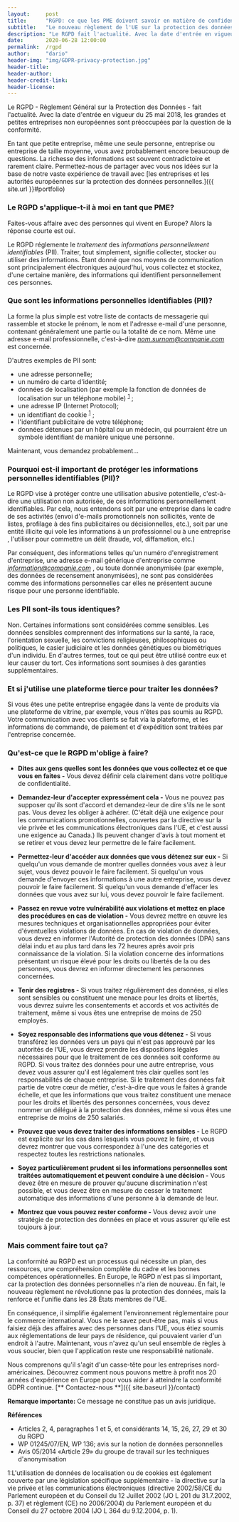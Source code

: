 ```yaml
---
layout:     post
title:      "RGPD: ce que les PME doivent savoir en matière de confidentialité"
subtitle:   "Le nouveau règlement de l'UE sur la protection des données."
description: "Le RGPD fait l'actualité. Avec la date d'entrée en vigueur du 25 mai 2018, les grandes et petites entreprises non européennes sont préoccupées par la question de la conformité."
date:       2020-06-28 12:00:00
permalink:  /rgpd
author:     "dario"
header-img: "img/GDPR-privacy-protection.jpg"
header-title:
header-author:
header-credit-link:
header-license:
---
```


Le RGPD - Règlement Général sur la Protection des Données - fait l'actualité. Avec la date d'entrée en vigueur du 25 mai 2018, les grandes et petites entreprises non européennes sont préoccupées par la question de la conformité.

En tant que petite entreprise, même une seule personne, entreprise ou entreprise de taille moyenne, vous avez probablement encore beaucoup de questions. La richesse des informations est souvent contradictoire et rarement claire. Permettez-nous de partager avec vous nos idées sur la base de notre vaste expérience de travail avec [les entreprises et les autorités européennes sur la protection des données personnelles.]({{ site.url }}#portfolio)

### Le RGPD s'applique-t-il à moi en tant que PME?
Faites-vous affaire avec des personnes qui vivent en Europe? Alors la réponse courte est oui.

Le RGPD réglemente le <em>traitement</em> des <em>informations personnellement identifiables</em> (PII). Traiter, tout simplement, signifie collecter, stocker ou utiliser des informations. Étant donné que nos moyens de communication sont principalement électroniques aujourd'hui, vous collectez et stockez, d'une certaine manière, des informations qui identifient personnellement ces personnes.

### Que sont les informations personnelles identifiables (PII)?
La forme la plus simple est votre liste de contacts de messagerie qui rassemble et stocke le prénom, le nom et l'adresse e-mail d'une personne, contenant généralement une partie ou la totalité de ce nom. Même une adresse e-mail professionnelle, c'est-à-dire <em>nom.surnom@companie.com</em> est concernée.

D'autres exemples de PII sont:
* une adresse personnelle;
* un numéro de carte d'identité;
* données de localisation (par exemple la fonction de données de localisation sur un téléphone mobile) <sup>[1](#myfootnote1)</sup> ;
* une adresse IP (Internet Protocol);
* un identifiant de cookie <sup>[1](#myfootnote1)</sup> ;
* l'identifiant publicitaire de votre téléphone;
* données détenues par un hôpital ou un médecin, qui pourraient être un symbole identifiant de manière unique une personne.

Maintenant, vous demandez probablement…

### Pourquoi est-il important de protéger les informations personnelles identifiables (PII)?
Le RGPD vise à protéger contre une utilisation abusive potentielle, c'est-à-dire une utilisation non autorisée, de ces informations personnellement identifiables. Par cela, nous entendons soit par une entreprise dans le cadre de ses activités (envoi d'e-mails promotionnels non sollicités, vente de listes, profilage à des fins publicitaires ou décisionnelles, etc.), soit par une entité illicite qui vole les informations à un professionnel ou à une entreprise , l'utiliser pour commettre un délit (fraude, vol, diffamation, etc.)

Par conséquent, des informations telles qu'un numéro d'enregistrement d'entreprise, une adresse e-mail générique d'entreprise comme <em> information@companie.com </em>, ou toute donnée anonymisée (par exemple, des données de recensement anonymisées), ne sont pas considérées comme des informations personnelles car elles ne présentent aucune risque pour une personne identifiable.

### Les PII sont-ils tous identiques?
Non. Certaines informations sont considérées comme sensibles. Les données sensibles comprennent des informations sur la santé, la race, l'orientation sexuelle, les convictions religieuses, philosophiques ou politiques, le casier judiciaire et les données génétiques ou biométriques d'un individu. En d'autres termes, tout ce qui peut être utilisé contre eux et leur causer du tort. Ces informations sont soumises à des garanties supplémentaires.

### Et si j'utilise une plateforme tierce pour traiter les données?
Si vous êtes une petite entreprise engagée dans la vente de produits via une plateforme de vitrine, par exemple, vous n'êtes pas soumis au RGPD. Votre communication avec vos clients se fait via la plateforme, et les informations de commande, de paiement et d'expédition sont traitées par l'entreprise concernée.

### Qu'est-ce que le RGPD m'oblige à faire?
* **Dites aux gens quelles sont les données que vous collectez et ce que vous en faites -** Vous devez définir cela clairement dans votre politique de confidentialité.

* **Demandez-leur d'accepter expressément cela -** Vous ne pouvez pas supposer qu'ils sont d'accord et demandez-leur de dire s'ils ne le sont pas. Vous devez les obliger à adhérer. (C'était déjà une exigence pour les communications promotionnelles, couvertes par la directive sur la vie privée et les communications électroniques dans l'UE, et c'est aussi une exigence au Canada.) Ils peuvent changer d'avis à tout moment et se retirer et vous devez leur permettre de le faire facilement.

* **Permettez-leur d'accéder aux données que vous détenez sur eux -** Si quelqu'un vous demande de montrer quelles données vous avez à leur sujet, vous devez pouvoir le faire facilement. Si quelqu'un vous demande d'envoyer ces informations à une autre entreprise, vous devez pouvoir le faire facilement. Si quelqu'un vous demande d'effacer les données que vous avez sur lui, vous devez pouvoir le faire facilement.

* **Passez en revue votre vulnérabilité aux violations et mettez en place des procédures en cas de violation -** Vous devrez mettre en œuvre les mesures techniques et organisationnelles appropriées pour éviter d'éventuelles violations de données. En cas de violation de données, vous devez en informer l'Autorité de protection des données (DPA) sans délai indu et au plus tard dans les 72 heures après avoir pris connaissance de la violation. Si la violation concerne des informations présentant un risque élevé pour les droits ou libertés de la ou des personnes, vous devrez en informer directement les personnes concernées.

* **Tenir des registres -** Si vous traitez régulièrement des données, si elles sont sensibles ou constituent une menace pour les droits et libertés, vous devrez suivre les consentements et accords et vos activités de traitement, même si vous êtes une entreprise de moins de 250 employés.

* **Soyez responsable des informations que vous détenez -** Si vous transférez les données vers un pays qui n'est pas approuvé par les autorités de l'UE, vous devez prendre les dispositions légales nécessaires pour que le traitement de ces données soit conforme au RGPD. Si vous traitez des données pour une autre entreprise, vous devez vous assurer qu'il est légalement très clair quelles sont les responsabilités de chaque entreprise. Si le traitement des données fait partie de votre cœur de métier, c'est-à-dire que vous le faites à grande échelle, et que les informations que vous traitez constituent une menace pour les droits et libertés des personnes concernées, vous devez nommer un délégué à la protection des données, même si vous êtes une entreprise de moins de 250 salariés.

* **Prouvez que vous devez traiter des informations sensibles -** Le RGPD est explicite sur les cas dans lesquels vous pouvez le faire, et vous devrez montrer que vous correspondez à l'une des catégories et respectez toutes les restrictions nationales.

* **Soyez particulièrement prudent si les informations personnelles sont traitées automatiquement et peuvent conduire à une décision -** Vous devez être en mesure de prouver qu'aucune discrimination n'est possible, et vous devez être en mesure de cesser le traitement automatique des informations d'une personne à la demande de leur.

* **Montrez que vous pouvez rester conforme -** Vous devez avoir une stratégie de protection des données en place et vous assurer qu'elle est toujours à jour.

### Mais comment faire tout ça?
La conformité au RGPD est un processus qui nécessite un plan, des ressources, une compréhension complète du cadre et les bonnes compétences opérationnelles. En Europe, le RGPD n'est pas si important, car la protection des données personnelles n'a rien de nouveau. En fait, le nouveau règlement ne révolutionne pas la protection des données, mais la renforce et l'unifie dans les 28 États membres de l'UE.

En conséquence, il simplifie également l'environnement réglementaire pour le commerce international. Vous ne le savez peut-être pas, mais si vous faisiez déjà des affaires avec des personnes dans l'UE, vous étiez soumis aux réglementations de leur pays de résidence, qui pouvaient varier d'un endroit à l'autre. Maintenant, vous n'avez qu'un seul ensemble de règles à vous soucier, bien que l'application reste une responsabilité nationale.

Nous comprenons qu'il s'agit d'un casse-tête pour les entreprises nord-américaines. Découvrez comment nous pouvons mettre à profit nos 20 années d'expérience en Europe pour vous aider à atteindre la conformité GDPR continue. [** Contactez-nous **]({{ site.baseurl }}/contact)

**Remarque importante:** Ce message ne constitue pas un avis juridique.

**Références**
* Articles 2, 4, paragraphes 1 et 5, et considérants 14, 15, 26, 27, 29 et 30 du RGPD
* WP 01245/07/EN, WP 136; avis sur la notion de données personnelles
* Avis 05/2014 «Article 29» du groupe de travail sur les techniques d'anonymisation


<a name="myfootnote1">1</a>:L'utilisation de données de localisation ou de cookies est également couverte par une législation spécifique supplémentaire - la directive sur la vie privée et les communications électroniques (directive 2002/58/CE du Parlement européen et du Conseil du 12 Juillet 2002 (JO L 201 du 31.7.2002, p. 37) et règlement (CE) no 2006/2004) du Parlement européen et du Conseil du 27 octobre 2004 (JO L 364 du 9.12.2004, p. 1).
